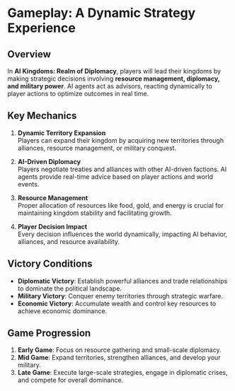 # Gameplay: A Dynamic Strategy Experience

## Overview

In **AI Kingdoms: Realm of Diplomacy**, players will lead their kingdoms by making strategic decisions involving **resource management, diplomacy, and military power**. AI agents act as advisors, reacting dynamically to player actions to optimize outcomes in real time.

## Key Mechanics

1. **Dynamic Territory Expansion**  
   Players can expand their kingdom by acquiring new territories through alliances, resource management, or military conquest.

2. **AI-Driven Diplomacy**  
   Players negotiate treaties and alliances with other AI-driven factions. AI agents provide real-time advice based on player actions and world events.

3. **Resource Management**  
   Proper allocation of resources like food, gold, and energy is crucial for maintaining kingdom stability and facilitating growth.

4. **Player Decision Impact**  
   Every decision influences the world dynamically, impacting AI behavior, alliances, and resource availability.

## Victory Conditions

- **Diplomatic Victory**: Establish powerful alliances and trade relationships to dominate the political landscape.
- **Military Victory**: Conquer enemy territories through strategic warfare.
- **Economic Victory**: Accumulate wealth and control key resources to achieve economic dominance.

## Game Progression

1. **Early Game**: Focus on resource gathering and small-scale diplomacy.
2. **Mid Game**: Expand territories, strengthen alliances, and develop your military.
3. **Late Game**: Execute large-scale strategies, engage in diplomatic crises, and compete for overall dominance.

